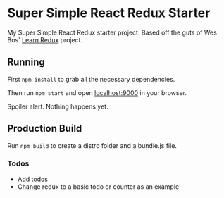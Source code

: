 # Super Simple React Redux Starter

My Super Simple React Redux starter project. Based off the guts of Wes Bos' [Learn Redux](https://learnredux.com/) project.

## Running

First `npm install` to grab all the necessary dependencies.

Then run `npm start` and open <localhost:9000> in your browser.

Spoiler alert. Nothing happens yet.

## Production Build

Run `npm build` to create a distro folder and a bundle.js file.

### Todos
* Add todos
* Change redux to a basic todo or counter as an example